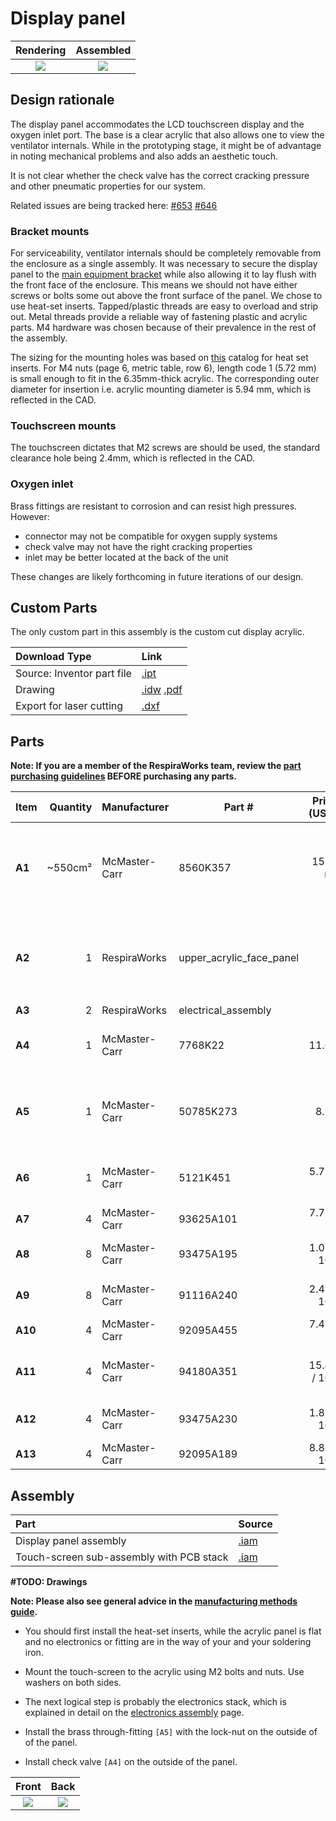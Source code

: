 # Display panel

| Rendering | Assembled |
|:-------------------------:|:-------------------------:|
| ![](images/display_panel_assembly_rendering.jpg) | ![](images/assembly_with_stack.jpg) |

## Design rationale

The display panel accommodates the LCD touchscreen display and the oxygen inlet port. The base is a clear acrylic
that also allows one to view the ventilator internals. While in the prototyping stage, it might be of advantage
in noting mechanical problems and also adds an aesthetic touch.

It is not clear whether the check valve has the correct cracking pressure and other pneumatic properties for our system.

Related issues are being tracked here:
[#653](https://github.com/RespiraWorks/Ventilator/issues/653)
[#646](https://github.com/RespiraWorks/Ventilator/issues/646)

### Bracket mounts

For serviceability, ventilator internals should be completely removable from the enclosure as a single assembly.
It was necessary to secure the display panel to the [main equipment bracket](../../enclosure) while also allowing it
to lay flush with the front face of the enclosure. This means we should not have either screws or bolts some out
above the front surface of the panel. We chose to use heat-set inserts. Tapped/plastic threads are easy to overload and strip out. Metal threads provide a
reliable way of fastening plastic and acrylic parts. M4 hardware was chosen because of their prevalence in the rest of
the assembly.

The sizing for the mounting holes was based on [this](https://www.pemnet.com/fastening_products/pdf/sidata.pdf) catalog
for heat set inserts. For M4 nuts (page 6, metric table, row 6), length code 1 (5.72 mm) is small enough to fit in the
6.35mm-thick acrylic. The corresponding outer diameter for insertion i.e. acrylic mounting diameter is 5.94 mm,
which is reflected in the CAD.

### Touchscreen mounts

The touchscreen dictates that M2 screws are should be used, the standard clearance hole being 2.4mm,
which is reflected in the CAD.

### Oxygen inlet

Brass fittings are resistant to corrosion and can resist high pressures.
However:
* connector may not be compatible for oxygen supply systems
* check valve may not have the right cracking properties
* inlet may be better located at the back of the unit

These changes are likely forthcoming in future iterations of our design.

## Custom Parts

The only custom part in this assembly is the custom cut display acrylic.

| Download Type | Link   |
|:--------------|:-------|
| Source: Inventor part file | [.ipt](display_panel_acrylic_plate.ipt) |
| Drawing                    | [.idw](display_panel_acrylic_plate.idw) [.pdf](display_panel_acrylic_plate.pdf) |
| Export for laser cutting   | [.dxf](display_panel_acrylic_plate.dxf) |

## Parts

**Note: If you are a member of the RespiraWorks team, review the [part purchasing guidelines][ppg]
BEFORE purchasing any parts.**

[ppg]: ../../purchasing_guidelines.md

| Item  | Quantity | Manufacturer  | Part #                   | Price (USD)  | Sources[*][ppg]| Notes |
| ----- |---------:| ------------- | ------------------------ | ------------:|:--------------:|:------|
|**A1** | ~550cm²  | McMaster-Carr | 8560K357                 | 150 / m²     | [C][a1mcmc]    | 1/4" (6.35mm) thick clear acrylic sheet, to make `[A2]` below |
|**A2** | 1        | RespiraWorks  | upper_acrylic_face_panel |              | [Rw][a2rw]     | Upper acrylic face panel, cut from acrylic `[A1]` |
|**A3** | 2        | RespiraWorks  | electrical_assembly      |              | [Rw][a3rw]     |  |
|**A4** | 1        | McMaster-Carr | 7768K22                  | 11.62        | [C][a4mcmc]    | brass threaded check valve |
|**A5** | 1        | McMaster-Carr | 50785K273                | 8.23         | [C][a5mcmc]    | through-wall straight connector, 1/4NPT female |
|**A6** | 1        | McMaster-Carr | 5121K451                 | 5.78 / 10    | [C][a6mcmc]    | 1/4 NPT x 1/4" ID barbed adapter |
|**A7** | 4        | McMaster-Carr | 93625A101                | 7.70 / 10    | [C][a7mcmc]    | M2 lock nut |
|**A8** | 8        | McMaster-Carr | 93475A195                | 1.06 / 100   | [C][a8mcmc]    | M2 washer, 5mm OD |
|**A9** | 8        | McMaster-Carr | 91116A240                | 2.40 / 100   | [C][a9mcmc]    | M2 washer, 7mm OD |
|**A10**| 4        | McMaster-Carr | 92095A455                | 7.44 / 25    | [C][a10mcmc]   | M2 screw, 12mm |
|**A11**| 4        | McMaster-Carr | 94180A351                | 15.47 / 100  | [C][a11mcmc]   | Heat-set inserts for M4 screws |
|**A12**| 4        | McMaster-Carr | 93475A230                | 1.86 / 100   | [C][a12mcmc]   | M4 washer, 9mm OD |
|**A13**| 4        | McMaster-Carr | 92095A189                | 8.89 / 100   | [C][a13mcmc]   | M4 screw, 8mm |

[a1mcmc]:  https://www.mcmaster.com/8560K357/
[a2rw]:    #custom-parts
[a3rw]:    electronics
[a4mcmc]:  https://www.mcmaster.com/7768K22/
[a5mcmc]:  https://www.mcmaster.com/50785K273/
[a6mcmc]:  https://www.mcmaster.com/5121K451
[a7mcmc]: https://www.mcmaster.com/93625A101/
[a8mcmc]: https://www.mcmaster.com/93475A195/
[a9mcmc]: https://www.mcmaster.com/91116A240/
[a10mcmc]: https://www.mcmaster.com/92095A455/
[a11mcmc]: https://www.mcmaster.com/94180A351/
[a12mcmc]: https://www.mcmaster.com/93475A230/
[a13mcmc]: https://www.mcmaster.com/92095A189/

## Assembly

| Part  | Source |
|:------|:-------|
| Display panel assembly    | [.iam](display_panel_assembly.iam) |
| Touch-screen sub-assembly with PCB stack | [.iam](display_and_PCB_stack_assembly.iam)       |

**#TODO: Drawings**

**Note: Please also see general advice in the [manufacturing methods guide](../../methods).**

* You should first install the heat-set inserts, while the acrylic panel is flat and no electronics or fitting are in
  the way of your and your soldering iron.

* Mount the touch-screen to the acrylic using M2 bolts and nuts. Use washers on both sides.

* The next logical step is probably the electronics stack, which is explained in detail on the
  [electronics assembly](electronics) page.

* Install the brass through-fitting `[A5]` with the lock-nut on the outside of of the panel.

* Install check valve `[A4]` on the outside of the panel.

|  Front    |  Back   |
:------------------:|:-----------------:|
![](images/through-fitting_1.jpg)  |  ![](images/through-fitting_2.jpg)  |
